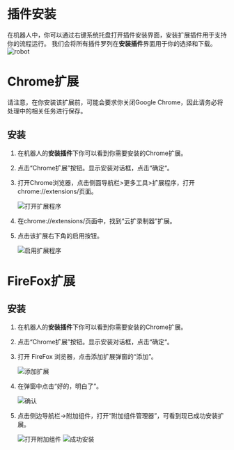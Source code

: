 # 插件安装
在机器人中，你可以通过右键系统托盘打开插件安装界面，安装扩展插件用于支持你的流程运行。
我们会将所有插件罗列在**安装插件**界面用于你的选择和下载。
![robot](https://docimages.blob.core.chinacloudapi.cn/images/Robot/Robotextension.png)

# Chrome扩展
请注意，在你安装该扩展前，可能会要求你关闭Google Chrome，因此请务必将处理中的相关任务进行保存。

## 安装
1. 在机器人的**安装插件**下你可以看到你需要安装的Chrome扩展。

2. 点击“Chrome扩展”按钮。显示安装对话框，点击“确定“。

3. 打开Chrome浏览器，点击侧面导航栏>更多工具>扩展程序，打开chrome://extensions/页面。

   ![打开扩展程序](https://docimages.blob.core.chinacloudapi.cn/images/Studio/Extensions/chrome-openExtension.png)

4. 在chrome://extensions/页面中，找到“云扩录制器”扩展。

5. 点击该扩展右下角的启用按钮。

   ![启用扩展程序](https://docimages.blob.core.chinacloudapi.cn/images/Studio/Extensions/chrome-usingExtension.png)

# FireFox扩展
## 安装
1. 在机器人的**安装插件**下你可以看到你需要安装的Chrome扩展。

2. 点击“Chrome扩展”按钮。显示安装对话框，点击“确定“。

3. 打开 FireFox 浏览器，点击添加扩展弹窗的“添加”。

   ![添加扩展](https://docimages.blob.core.chinacloudapi.cn/images/Studio/Extensions/firefox-addextension.PNG)

4. 在弹窗中点击“好的，明白了”。

   ![确认](https://docimages.blob.core.chinacloudapi.cn/images/Studio/Extensions/firefox-confirm.PNG)

5. 点击侧边导航栏->附加组件，打开“附加组件管理器”，可看到现已成功安装扩展。

   ![打开附加组件](https://docimages.blob.core.chinacloudapi.cn/images/Studio/Extensions/firefox-attachExtension.PNG)
   ![成功安装](https://docimages.blob.core.chinacloudapi.cn/images/Studio/Extensions/firefox-installationSuccess.PNG)
